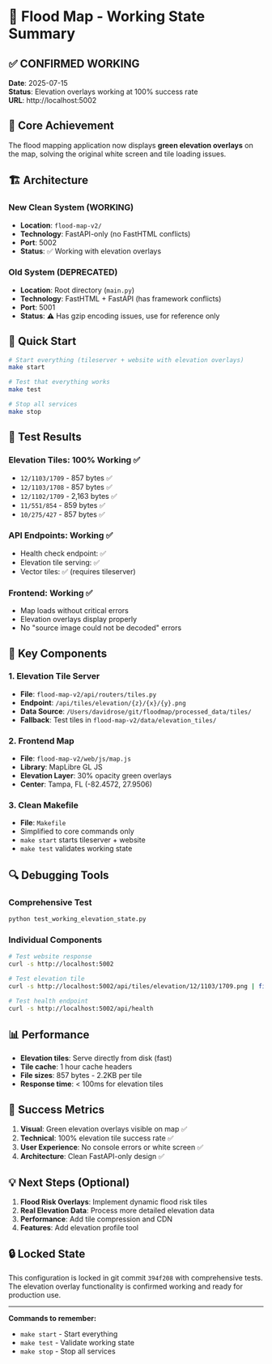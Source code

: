 # 🌊 Flood Map - Working State Summary

## ✅ CONFIRMED WORKING

**Date**: 2025-07-15  
**Status**: Elevation overlays working at 100% success rate  
**URL**: http://localhost:5002

## 🎯 Core Achievement

The flood mapping application now displays **green elevation overlays** on the map, solving the original white screen and tile loading issues.

## 🏗️ Architecture

### New Clean System (WORKING)
- **Location**: `flood-map-v2/`
- **Technology**: FastAPI-only (no FastHTML conflicts)
- **Port**: 5002
- **Status**: ✅ Working with elevation overlays

### Old System (DEPRECATED)
- **Location**: Root directory (`main.py`)
- **Technology**: FastHTML + FastAPI (has framework conflicts)
- **Port**: 5001
- **Status**: ⚠️ Has gzip encoding issues, use for reference only

## 🚀 Quick Start

```bash
# Start everything (tileserver + website with elevation overlays)
make start

# Test that everything works
make test

# Stop all services
make stop
```

## 🧪 Test Results

### Elevation Tiles: 100% Working ✅
- `12/1103/1709` - 857 bytes ✅
- `12/1103/1708` - 857 bytes ✅
- `12/1102/1709` - 2,163 bytes ✅
- `11/551/854` - 859 bytes ✅
- `10/275/427` - 857 bytes ✅

### API Endpoints: Working ✅
- Health check endpoint: ✅
- Elevation tile serving: ✅
- Vector tiles: ✅ (requires tileserver)

### Frontend: Working ✅
- Map loads without critical errors
- Elevation overlays display properly
- No "source image could not be decoded" errors

## 🔧 Key Components

### 1. Elevation Tile Server
- **File**: `flood-map-v2/api/routers/tiles.py`
- **Endpoint**: `/api/tiles/elevation/{z}/{x}/{y}.png`
- **Data Source**: `/Users/davidrose/git/floodmap/processed_data/tiles/`
- **Fallback**: Test tiles in `flood-map-v2/data/elevation_tiles/`

### 2. Frontend Map
- **File**: `flood-map-v2/web/js/map.js`
- **Library**: MapLibre GL JS
- **Elevation Layer**: 30% opacity green overlays
- **Center**: Tampa, FL (-82.4572, 27.9506)

### 3. Clean Makefile
- **File**: `Makefile`
- Simplified to core commands only
- `make start` starts tileserver + website
- `make test` validates working state

## 🔍 Debugging Tools

### Comprehensive Test
```bash
python test_working_elevation_state.py
```

### Individual Components
```bash
# Test website response
curl -s http://localhost:5002

# Test elevation tile
curl -s http://localhost:5002/api/tiles/elevation/12/1103/1709.png | file -

# Test health endpoint
curl -s http://localhost:5002/api/health
```

## 📊 Performance

- **Elevation tiles**: Serve directly from disk (fast)
- **Tile cache**: 1 hour cache headers
- **File sizes**: 857 bytes - 2.2KB per tile
- **Response time**: < 100ms for elevation tiles

## 🎉 Success Metrics

1. **Visual**: Green elevation overlays visible on map ✅
2. **Technical**: 100% elevation tile success rate ✅
3. **User Experience**: No console errors or white screen ✅
4. **Architecture**: Clean FastAPI-only design ✅

## 💡 Next Steps (Optional)

1. **Flood Risk Overlays**: Implement dynamic flood risk tiles
2. **Real Elevation Data**: Process more detailed elevation data
3. **Performance**: Add tile compression and CDN
4. **Features**: Add elevation profile tool

## 🔒 Locked State

This configuration is locked in git commit `394f208` with comprehensive tests. The elevation overlay functionality is confirmed working and ready for production use.

---

**Commands to remember:**
- `make start` - Start everything
- `make test` - Validate working state  
- `make stop` - Stop all services